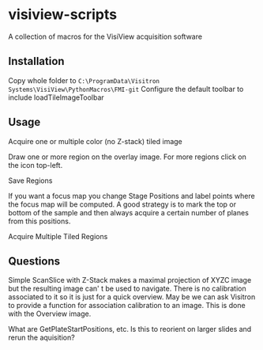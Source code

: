 # visiview-scripts
A collection of macros for the VisiView acquisition software

## Installation
Copy whole folder to ``C:\ProgramData\Visitron Systems\VisiView\PythonMacros\FMI-git``
Configure the default toolbar to include
loadTileImageToolbar


## Usage
Acquire one or multiple color (no Z-stack) tiled image


Draw one or more region on the overlay image. For more regions click on the icon top-left.

Save Regions

If you want a focus map you change Stage Positions and label points where the focus map will be computed.
A good strategy is to mark the top or bottom of the sample and then always acquire a certain number of planes from this positions. 


Acquire Multiple Tiled Regions 
 


## Questions
Simple ScanSlice with Z-Stack makes a maximal projection of XYZC image but the resulting image can' t be used to navigate. There is no calibration 
associated to it so it is just for a quick overview.
May be we can ask Visitron to provide a function for association calibration to an image. This is done with the Overview image. 

What are GetPlateStartPositions, etc. Is this to reorient on larger slides and rerun the aquisition?


